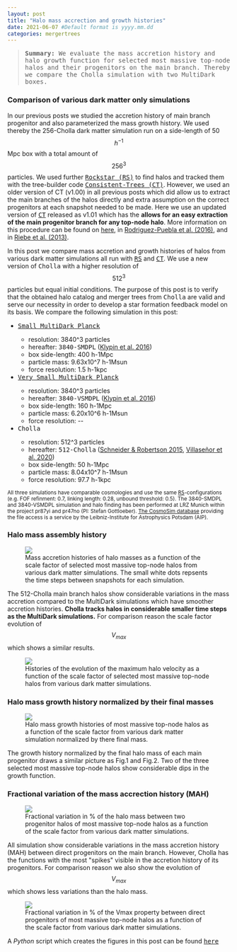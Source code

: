 ```yaml
---
layout: post
title: "Halo mass accrection and growth histories"
date: 2021-06-07 #Default format is yyyy.mm.dd
categories: mergertrees
---
```


<blockquote><tt><b>Summary:</b> We evaluate the mass accretion history and halo growth function for selected most massive top-node halos and their progenitors on the main branch. Thereby we compare the Cholla simulation with two MultiDark boxes.</tt></blockquote>

### Comparison of various dark matter only simulations

In our previous posts we studied the accretion history of main branch progenitor and also parameterized the mass growth history. We used thereby the 256-Cholla dark matter simulation run on a side-length of 50$$h^{-1}$$Mpc box with a total amount of $$256^3$$ particles. We used further <a href="https://ui.adsabs.harvard.edu/abs/2012ascl.soft10008B/abstract"><tt>Rockstar (RS)</tt></a> to find halos and tracked them with the tree-builder code <a href="https://ui.adsabs.harvard.edu/abs/2012ascl.soft10011B/abstract"><tt>Consistent-Trees (CT)</tt></a>. However, we used an older version of CT (v1.00) in all previous posts which did allow us to extract the main branches of the halos directly and extra assumption on the correct progenitors at each snapshot needed to be made. Here we use an updated version of <a href="https://ui.adsabs.harvard.edu/abs/2012ascl.soft10011B/abstract"><tt>CT</tt></a> released as v1.01 which has the <b>allows for an easy extraction of the main progenitor branch for any top-node halo</b>. More information on this procedure can be found on <a href="https://www.cosmosim.org/cms/documentation/database-structure/merger-trees/">here</a>, in <a href="https://arxiv.org/abs/1602.04813v2">Rodriguez-Puebla et al. (2016)</a>, and in <a href="https://ui.adsabs.harvard.edu/abs/2013AN....334..691R/abstract">Riebe et al. (2013)</a>.
  
In this post we compare mass accretion and growth histories of halos from various dark matter simulations all run with <a href="https://ui.adsabs.harvard.edu/abs/2012ascl.soft10008B/abstract"><tt>RS</tt></a> and <a href="https://ui.adsabs.harvard.edu/abs/2012ascl.soft10011B/abstract"><tt>CT</tt></a>. We use a new version of <tt>Cholla</tt> with a higher resolution of $$512^3$$ particles but equal initial conditions. The purpose of this post is to verify that the obtained halo catalog and merger trees from <tt>Cholla</tt> are valid and serve our necessity in order to develop a star formation feedback model on its basis. We compare the following simulation in this post:

<ul class="post-list">
  <li><a href="https://www.cosmosim.org/cms/simulations/smdpl/"><tt>Small MultiDark Planck</tt></a></li>
      <ul class="post-list">
        <li>resolution: 3840^3 particles</li>
        <li>hereafter: <tt>3840-SMDPL</tt> (<a href="https://arxiv.org/abs/1411.4001">Klypin et al. 2016</a>)</li>
        <li>box side-length: 400 h-1Mpc</li>
        <li>particle mass: 9.63x10^7 h-1Msun</li>
        <li>force resolution: 1.5 h-1kpc </li>  
      </ul>

  <li><a href="https://www.cosmosim.org/cms/simulations/vsmdpl/"><tt>Very Small MultiDark Planck</tt></a></li>
    <ul class="post-list">
      <li>resolution: 3840^3 particles</li>
      <li>hereafter: <tt>3840-VSMDPL</tt> (<a href="https://arxiv.org/abs/1411.4001">Klypin et al. 2016</a>)</li>
      <li>box side-length: 160 h-1Mpc</li>
      <li>particle mass: 6.20x10^6 h-1Msun</li>
      <li>force resolution: -- </li>  
    </ul>

  <li><tt>Cholla</tt></li>
    <ul class="post-list">
      <li>resolution: 512^3 particles</li>
      <li>hereafter: <tt>512-Cholla</tt> (<a href="https://ui.adsabs.harvard.edu/abs/2015ApJS..217...24S">Schneider &amp; Robertson 2015</a>, <a href="https://ui.adsabs.harvard.edu/abs/2020arXiv200906652V">Villase&ntilde;or et al. 2020</a>)</li>
      <li>box side-length: 50 h-1Mpc</li>
      <li>particle mass: 8.04x10^7 h-1Msun</li>
      <li>force resolution: 97.7 h-1kpc </li>  
    </ul>
</ul>

<small>All three simulations have comparable cosmologies and use the same <a href="https://ui.adsabs.harvard.edu/abs/2012ascl.soft10008B/abstract"><tt>RS</tt></a>-configurations (e.g. FOF refinment: 0.7, linking length: 0.28, unbound threshold: 0.5). The 3840-SMDPL and 3840-VSMDPL simulation and halo finding has been performed at LRZ Munich within the project pr87yi and pr47no (PI: Stefan Gottloeber). <a href="www.cosmosim.org">The CosmoSim database</a> providing the file access is a service by the Leibniz-Institute for Astrophysics Potsdam (AIP).</small>  
  
### Halo mass assembly history
  
<figure>
  <img src="{{ site.baseurl }}/plots/2021-06-07_MAH_Mvir_most_massive_var-sims.png">
  <figcaption>Mass accretion histories of halo masses as a function of the scale factor of selected most massive top-node halos from various dark matter simulations. The small white dots repsents the time steps between snapshots for each simulation.
  </figcaption>
</figure>
 
The 512-Cholla main branch halos show considerable variations in the mass accretion compared to the MultiDark simulations which have smoother accretion histories. <b>Cholla tracks halos in considerable smaller time steps as the MultiDark simulations.</b> For comparison reason the scale factor evolution of $$V_{max}$$ which shows a similar results.

<figure>
  <img src="{{ site.baseurl }}/plots/2021-06-07_MAH_Vmax_most_massive_var-sims.png">
  <figcaption>Histories of the evolution of the maximum halo velocity as a function of the scale factor of selected most massive top-node halos from various dark matter simulations.
  </figcaption>
</figure>
  
### Halo mass growth history normalized by their final masses

<figure>
  <img src="{{ site.baseurl }}/plots/2021-06-07_MAH_Mvir-growth_most_massive_var-sims.png">
  <figcaption>Halo mass growth histories of most massive top-node halos as a function of the scale factor from various dark matter simulation normalized by there final mass.
  </figcaption>
</figure>

The growth history normalized by the final halo mass of each main progenitor draws a similar picture as Fig.1 and Fig.2. Two of the three selected most massive top-node halos show considerable dips in the growth function.
  
### Fractional variation of the mass accrection history (MAH)
  
  <figure>
  <img src="{{ site.baseurl }}/plots/2021-06-07_MAH_Mvir_fraction_var-sims.png">
  <figcaption>Fractional variation in % of the halo mass between two progenitor halos of most massive top-node halos as a function of the scale factor from various dark matter simulations.
  </figcaption>
</figure>

All simulation show considerable variations in the mass accretion history (MAH) between direct progenitors on the main branch. However, Cholla has the functions  with the most "spikes" visible in the accretion history of its progenitors. For comparison reason we also show the evolution of $$V_{max}$$ which shows less variations than the halo mass.
   
  <figure>
  <img src="{{ site.baseurl }}/plots/2021-06-07_MAH_Vmax-fraction_var-sims.png">
  <figcaption>Fractional variation in % of the Vmax property between direct progenitors of most massive top-node halos as a function of the scale factor from various dark matter simulations.
  </figcaption>
</figure>


A <i>Python</i> script which creates the figures in this post can be found <a href="https://dstoppacher.github.io/python_scripts/2021-06-07_mass_accretion_histories.py"><tt>here</tt></a>



